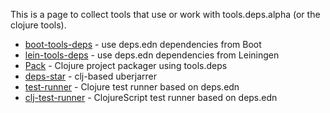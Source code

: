 This is a page to collect tools that use or work with tools.deps.alpha (or the clojure tools).

* [boot-tools-deps](https://github.com/seancorfield/boot-tools-deps) - use deps.edn dependencies from Boot
* [lein-tools-deps](https://github.com/RickMoynihan/lein-tools-deps) - use deps.edn dependencies from Leiningen
* [Pack](https://github.com/juxt/pack.alpha) - Clojure project packager using tools.deps
* [deps-star](https://github.com/healthfinch/depstar) - clj-based uberjarrer
* [test-runner](https://github.com/cognitect-labs/test-runner) - Clojure test runner based on deps.edn
* [clj-test-runner](https://github.com/Olical/cljs-test-runner) - ClojureScript test runner based on deps.edn
